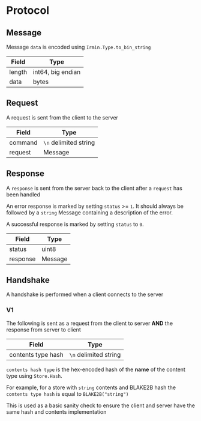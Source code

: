 # Protocol

## Message

Message `data` is encoded using `Irmin.Type.to_bin_string`

| Field  | Type                 |
| ------ | -------------------- |
| length | int64, big endian    |
| data   | bytes                |


## Request

A request is sent from the client to the server

| Field               | Type                        |
| ------------------- | --------------------------- |
| command             | `\n` delimited string       |
| request             | Message                     |

## Response

A `response` is sent from the server back to the client after a `request` has been handled


An error response is marked by setting `status` >= `1`. It should always be followed
by a `string` Message containing a description of the error.

A successful response is marked by setting `status` to `0`.

| Field           | Type                   |
| --------------- | ---------------------- |
| status          | uint8                  |
| response        | Message                |

## Handshake

A handshake is performed when a client connects to the server

### V1

The following is sent as a request from the client to server **AND** the response from server to client

| Field              | Type                     |
| -------            | ------------------------ |
| contents type hash | `\n` delimited string    |

`contents hash type` is the hex-encoded hash of the **name** of the content type using `Store.Hash`.

For example, for a store with `string` contents and BLAKE2B hash the `contents type hash` is equal to `BLAKE2B("string")`

This is used as a basic sanity check to ensure the client and server have the same hash and contents implementation
